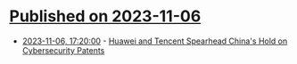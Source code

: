 # [Published on 2023-11-06](index.md)

* [2023-11-06, 17:20:00](https://yro.slashdot.org/story/23/11/06/1659248/huawei-and-tencent-spearhead-chinas-hold-on-cybersecurity-patents?utm_source=rss1.0mainlinkanon&utm_medium=feed) - [Huawei and Tencent Spearhead China's Hold on Cybersecurity Patents](https://yro.slashdot.org/story/23/11/06/1659248/huawei-and-tencent-spearhead-chinas-hold-on-cybersecurity-patents?utm_source=rss1.0mainlinkanon&utm_medium=feed)
